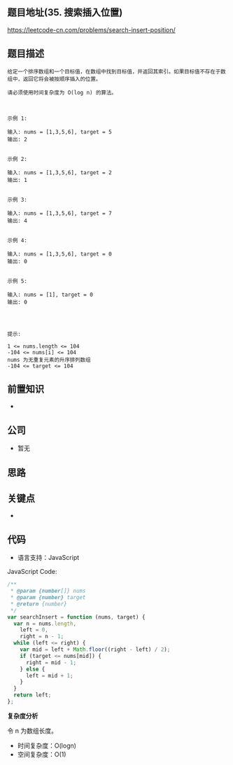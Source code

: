 ## 题目地址(35. 搜索插入位置)

https://leetcode-cn.com/problems/search-insert-position/

## 题目描述

```
给定一个排序数组和一个目标值，在数组中找到目标值，并返回其索引。如果目标值不存在于数组中，返回它将会被按顺序插入的位置。

请必须使用时间复杂度为 O(log n) 的算法。

 

示例 1:

输入: nums = [1,3,5,6], target = 5
输出: 2


示例 2:

输入: nums = [1,3,5,6], target = 2
输出: 1


示例 3:

输入: nums = [1,3,5,6], target = 7
输出: 4


示例 4:

输入: nums = [1,3,5,6], target = 0
输出: 0


示例 5:

输入: nums = [1], target = 0
输出: 0


 

提示:

1 <= nums.length <= 104
-104 <= nums[i] <= 104
nums 为无重复元素的升序排列数组
-104 <= target <= 104
```

## 前置知识

-

## 公司

- 暂无

## 思路

## 关键点

-

## 代码

- 语言支持：JavaScript

JavaScript Code:

```javascript
/**
 * @param {number[]} nums
 * @param {number} target
 * @return {number}
 */
var searchInsert = function (nums, target) {
  var n = nums.length,
    left = 0,
    right = n - 1;
  while (left <= right) {
    var mid = left + Math.floor((right - left) / 2);
    if (target <= nums[mid]) {
      right = mid - 1;
    } else {
      left = mid + 1;
    }
  }
  return left;
};
```

**复杂度分析**

令 n 为数组长度。

- 时间复杂度：O(logn)
- 空间复杂度：O(1)
